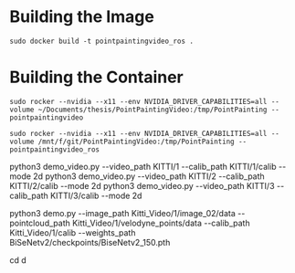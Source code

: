 # Building the Image

```
sudo docker build -t pointpaintingvideo_ros .
```

# Building the Container

```
sudo rocker --nvidia --x11 --env NVIDIA_DRIVER_CAPABILITIES=all --volume ~/Documents/thesis/PointPaintingVideo:/tmp/PointPainting -- pointpaintingvideo
```

```
sudo rocker --nvidia --x11 --env NVIDIA_DRIVER_CAPABILITIES=all --volume /mnt/f/git/PointPaintingVideo:/tmp/PointPainting --pointpaintingvideo_ros
```

python3 demo_video.py --video_path KITTI/1 --calib_path KITTI/1/calib --mode 2d
python3 demo_video.py --video_path KITTI/2 --calib_path KITTI/2/calib --mode 2d
python3 demo_video.py --video_path KITTI/3 --calib_path KITTI/3/calib --mode 2d

python3 demo.py --image_path Kitti_Video/1/image_02/data --pointcloud_path Kitti_Video/1/velodyne_points/data --calib_path Kitti_Video/1/calib --weights_path BiSeNetv2/checkpoints/BiseNetv2_150.pth

cd d